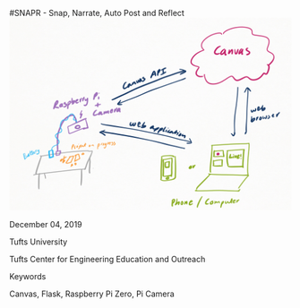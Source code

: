 #SNAPR - Snap, Narrate, Auto Post and Reflect
![SNAPR](/files/documentationSetup.PNG)

December 04, 2019 

Tufts University 

Tufts Center for Engineering Education and Outreach

Keywords

Canvas, Flask, Raspberry Pi Zero, Pi Camera
